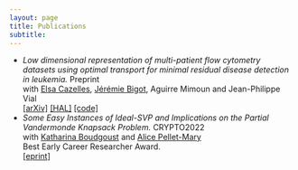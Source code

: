 ```yaml
---
layout: page
title: Publications
subtitle: 
---
```



- *Low dimensional representation of multi-patient flow cytometry datasets using optimal transport for minimal residual disease detection in leukemia.* Preprint\
with [Elsa Cazelles](https://www.irit.fr/~Elsa.Cazelles/), [Jérémie Bigot](https://sites.google.com/site/webpagejbigot/), Aguirre Mimoun and Jean-Philippe Vial\
[[arXiv]](http://arxiv.org/abs/2407.17329) [[HAL]](https://hal.science/hal-04661639) [[code]](https://github.com/erellgachon/CytoLOT)
- *Some Easy Instances of Ideal-SVP and Implications on the Partial Vandermonde Knapsack Problem.* CRYPTO2022\
with [Katharina Boudgoust](https://katinkabou.github.io/) and [Alice Pellet-Mary](https://apelletm.pages.math.cnrs.fr/page-perso/home.html)\
Best Early Career Researcher Award.\
[[eprint]](https://eprint.iacr.org/2022/709)


